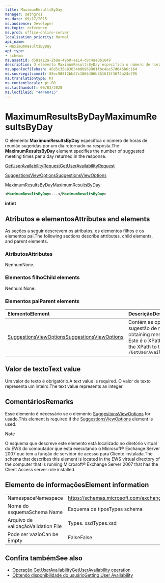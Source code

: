 ```yaml
---
title: MaximumResultsByDay
manager: sethgros
ms.date: 09/17/2015
ms.audience: Developer
ms.topic: reference
ms.prod: office-online-server
localization_priority: Normal
api_name:
- MaximumResultsByDay
api_type:
- schema
ms.assetid: d581a12a-2b8e-4960-ae14-c8c4aa0b1849
description: O elemento MaximumResultsByDay especifica o número de horas de reunião sugeridas por um dia retornado na resposta.
ms.openlocfilehash: 46d5c35a83034b8b968901fbc4ee57d046b6c164
ms.sourcegitcommit: 88ec988f2bb67c1866d06b361615f3674a24e795
ms.translationtype: MT
ms.contentlocale: pt-BR
ms.lasthandoff: 06/03/2020
ms.locfileid: "44468415"
---
```

# <a name="maximumresultsbyday"></a><span data-ttu-id="b26e2-103">MaximumResultsByDay</span><span class="sxs-lookup"><span data-stu-id="b26e2-103">MaximumResultsByDay</span></span>

<span data-ttu-id="b26e2-104">O elemento **MaximumResultsByDay** especifica o número de horas de reunião sugeridas por um dia retornado na resposta.</span><span class="sxs-lookup"><span data-stu-id="b26e2-104">The **MaximumResultsByDay** element specifies the number of suggested meeting times per a day returned in the response.</span></span> 
  
[<span data-ttu-id="b26e2-105">GetUserAvailabilityRequest</span><span class="sxs-lookup"><span data-stu-id="b26e2-105">GetUserAvailabilityRequest</span></span>](getuseravailabilityrequest.md)
  
[<span data-ttu-id="b26e2-106">SuggestionsViewOptions</span><span class="sxs-lookup"><span data-stu-id="b26e2-106">SuggestionsViewOptions</span></span>](suggestionsviewoptions.md)
  
[<span data-ttu-id="b26e2-107">MaximumResultsByDay</span><span class="sxs-lookup"><span data-stu-id="b26e2-107">MaximumResultsByDay</span></span>](maximumresultsbyday.md)
  
```xml
<MaximumResultsByDay>...</MaximumResultsByDay>
```

<span data-ttu-id="b26e2-108">**int**</span><span class="sxs-lookup"><span data-stu-id="b26e2-108">**int**</span></span>

## <a name="attributes-and-elements"></a><span data-ttu-id="b26e2-109">Atributos e elementos</span><span class="sxs-lookup"><span data-stu-id="b26e2-109">Attributes and elements</span></span>

<span data-ttu-id="b26e2-110">As seções a seguir descrevem os atributos, os elementos filhos e os elementos pai.</span><span class="sxs-lookup"><span data-stu-id="b26e2-110">The following sections describe attributes, child elements, and parent elements.</span></span>
  
### <a name="attributes"></a><span data-ttu-id="b26e2-111">Atributos</span><span class="sxs-lookup"><span data-stu-id="b26e2-111">Attributes</span></span>

<span data-ttu-id="b26e2-112">Nenhum</span><span class="sxs-lookup"><span data-stu-id="b26e2-112">None.</span></span>
  
### <a name="child-elements"></a><span data-ttu-id="b26e2-113">Elementos filho</span><span class="sxs-lookup"><span data-stu-id="b26e2-113">Child elements</span></span>

<span data-ttu-id="b26e2-114">Nenhum.</span><span class="sxs-lookup"><span data-stu-id="b26e2-114">None.</span></span>
  
### <a name="parent-elements"></a><span data-ttu-id="b26e2-115">Elementos pai</span><span class="sxs-lookup"><span data-stu-id="b26e2-115">Parent elements</span></span>

|<span data-ttu-id="b26e2-116">**Elemento**</span><span class="sxs-lookup"><span data-stu-id="b26e2-116">**Element**</span></span>|<span data-ttu-id="b26e2-117">**Descrição**</span><span class="sxs-lookup"><span data-stu-id="b26e2-117">**Description**</span></span>|
|:-----|:-----|
|[<span data-ttu-id="b26e2-118">SuggestionsViewOptions</span><span class="sxs-lookup"><span data-stu-id="b26e2-118">SuggestionsViewOptions</span></span>](suggestionsviewoptions.md) <br/> |<span data-ttu-id="b26e2-119">Contém as opções para obter informações de sugestão de reunião.</span><span class="sxs-lookup"><span data-stu-id="b26e2-119">Contains the options for obtaining meeting suggestion information.</span></span>  <br/> <span data-ttu-id="b26e2-120">Este é o XPath para este elemento:</span><span class="sxs-lookup"><span data-stu-id="b26e2-120">The following is the XPath to this element:</span></span>  <br/>  `/GetUserAvailabilityRequest/SuggestionViewOptions` <br/> |
   
## <a name="text-value"></a><span data-ttu-id="b26e2-121">Valor de texto</span><span class="sxs-lookup"><span data-stu-id="b26e2-121">Text value</span></span>

<span data-ttu-id="b26e2-122">Um valor de texto é obrigatório.</span><span class="sxs-lookup"><span data-stu-id="b26e2-122">A text value is required.</span></span> <span data-ttu-id="b26e2-123">O valor de texto representa um inteiro.</span><span class="sxs-lookup"><span data-stu-id="b26e2-123">The text value represents an integer.</span></span>
  
## <a name="remarks"></a><span data-ttu-id="b26e2-124">Comentários</span><span class="sxs-lookup"><span data-stu-id="b26e2-124">Remarks</span></span>

<span data-ttu-id="b26e2-125">Esse elemento é necessário se o elemento [SuggestionsViewOptions](suggestionsviewoptions.md) for usado.</span><span class="sxs-lookup"><span data-stu-id="b26e2-125">This element is required if the [SuggestionsViewOptions](suggestionsviewoptions.md) element is used.</span></span> 
  
> [!NOTE]
> <span data-ttu-id="b26e2-126">O esquema que descreve este elemento está localizado no diretório virtual do EWS do computador que está executando o Microsoft® Exchange Server 2007 que tem a função de servidor de acesso para Cliente instalada.</span><span class="sxs-lookup"><span data-stu-id="b26e2-126">The schema that describes this element is located in the EWS virtual directory of the computer that is running Microsoft® Exchange Server 2007 that has the Client Access server role installed.</span></span> 
  
## <a name="element-information"></a><span data-ttu-id="b26e2-127">Elemento de informações</span><span class="sxs-lookup"><span data-stu-id="b26e2-127">Element information</span></span>

|||
|:-----|:-----|
|<span data-ttu-id="b26e2-128">Namespace</span><span class="sxs-lookup"><span data-stu-id="b26e2-128">Namespace</span></span>  <br/> |https://schemas.microsoft.com/exchange/services/2006/types  <br/> |
|<span data-ttu-id="b26e2-129">Nome do esquema</span><span class="sxs-lookup"><span data-stu-id="b26e2-129">Schema Name</span></span>  <br/> |<span data-ttu-id="b26e2-130">Esquema de tipos</span><span class="sxs-lookup"><span data-stu-id="b26e2-130">Types schema</span></span>  <br/> |
|<span data-ttu-id="b26e2-131">Arquivo de validação</span><span class="sxs-lookup"><span data-stu-id="b26e2-131">Validation File</span></span>  <br/> |<span data-ttu-id="b26e2-132">Types. xsd</span><span class="sxs-lookup"><span data-stu-id="b26e2-132">Types.xsd</span></span>  <br/> |
|<span data-ttu-id="b26e2-133">Pode ser vazio</span><span class="sxs-lookup"><span data-stu-id="b26e2-133">Can be Empty</span></span>  <br/> |<span data-ttu-id="b26e2-134">False</span><span class="sxs-lookup"><span data-stu-id="b26e2-134">False</span></span>  <br/> |
   
## <a name="see-also"></a><span data-ttu-id="b26e2-135">Confira também</span><span class="sxs-lookup"><span data-stu-id="b26e2-135">See also</span></span>

- [<span data-ttu-id="b26e2-136">Operação GetUserAvailability</span><span class="sxs-lookup"><span data-stu-id="b26e2-136">GetUserAvailability operation</span></span>](getuseravailability-operation.md)
- [<span data-ttu-id="b26e2-137">Obtendo disponibilidade do usuário</span><span class="sxs-lookup"><span data-stu-id="b26e2-137">Getting User Availability</span></span>](https://msdn.microsoft.com/library/d4133fcb-9b0f-4e6b-aadf-a389da83516a%28Office.15%29.aspx)

